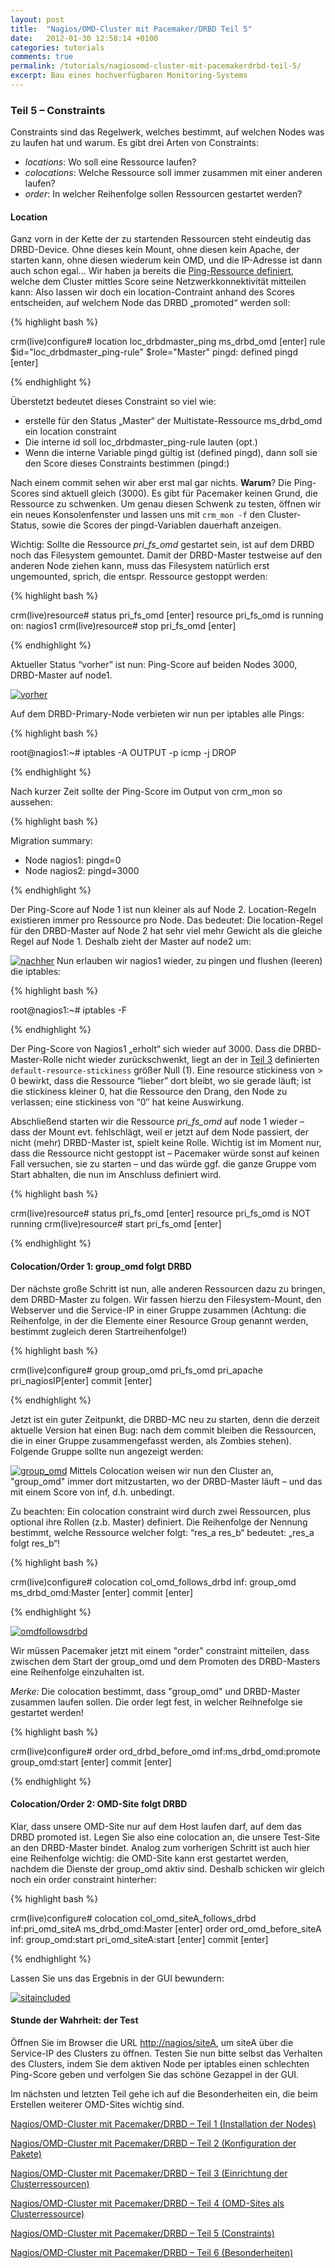 ```yaml
---
layout: post
title:  "Nagios/OMD-Cluster mit Pacemaker/DRBD Teil 5"
date:   2012-01-30 12:58:14 +0100
categories: tutorials
comments: true
permalink: /tutorials/nagiosomd-cluster-mit-pacemakerdrbd-teil-5/
excerpt: Bau eines hochverfügbaren Monitoring-Systems
---
```



### Teil 5 – Constraints


Constraints sind das Regelwerk, welches bestimmt, auf welchen Nodes was
zu laufen hat und warum. Es gibt drei Arten von Constraints:

-   *locations*: Wo soll eine Ressource laufen?
-   *colocations*: Welche Ressource soll immer zusammen mit einer
    anderen laufen?
-   *order*: In welcher Reihenfolge sollen Ressourcen gestartet werden?

#### Location


Ganz vorn in der Kette der zu startenden Ressourcen steht eindeutig das
DRBD-Device. Ohne dieses kein Mount, ohne diesen kein Apache, der
starten kann, ohne diesen wiederum kein OMD, und die IP-Adresse ist dann
auch schon egal…
 Wir haben ja bereits die [Ping-Ressource
definiert](http://blog.simon-meggle.de/tutorials/nagiosomd-cluster-mit-pacemakerdrbd-teil-3),
welche dem Cluster mittles Score seine Netzwerkkonnektivität mitteilen
kann: Also lassen wir doch ein location-Contraint anhand des Scores
entscheiden, auf welchem Node das DRBD „promoted“ werden soll:

{% highlight bash %}

crm(live)configure# location loc_drbdmaster_ping ms_drbd_omd [enter]
rule $id="loc_drbdmaster_ping-rule" $role="Master" pingd: defined pingd [enter]

{% endhighlight %}

Überstetzt bedeutet dieses Constraint so viel wie:

-   erstelle für den Status „Master“ der Multistate-Ressource
    ms_drbd_omd ein location constraint
-   Die interne id soll loc_drbdmaster_ping-rule lauten (opt.)
-   Wenn die interne Variable pingd gültig ist (defined pingd), dann
    soll sie den Score dieses Constraints bestimmen (pingd:)

Nach einem commit sehen wir aber erst mal gar nichts. **Warum**?
 Die Ping-Scores sind aktuell gleich (3000). Es gibt für Pacemaker
keinen Grund, die Ressource zu schwenken. Um genau diesen Schwenk zu
testen, öffnen wir ein neues Konsolenfenster und lassen uns mit
`crm_mon -f` den Cluster-Status, sowie die Scores der pingd-Variablen
dauerhaft anzeigen.

 Wichtig: Sollte die Ressource *pri_fs_omd* gestartet sein, ist auf dem
DRBD noch das Filesystem gemountet. Damit der DRBD-Master testweise auf
den anderen Node ziehen kann, muss das Filesystem natürlich erst
ungemounted, sprich, die entspr. Ressource gestoppt werden:

{% highlight bash %}

crm(live)resource# status pri_fs_omd [enter]
resource pri_fs_omd is running on: nagios1
crm(live)resource# stop pri_fs_omd [enter]

{% endhighlight %}

Aktueller Status “vorher” ist nun: Ping-Score auf beiden Nodes 3000,
DRBD-Master auf node1.

[![](Nagios_OMD-Cluster%20mit%20Pacemaker_DRBD%20-%20Teil%205%20-%20Simon%20Meggle-Dateien/vorher.png "vorher")](http://blog.simon-meggle.de/wp-content/uploads/2011/05/vorher.png)

Auf dem DRBD-Primary-Node verbieten wir nun per iptables alle Pings:

{% highlight bash %}

root@nagios1:~# iptables -A OUTPUT -p icmp -j DROP

{% endhighlight %}

Nach kurzer Zeit sollte der Ping-Score im Output von crm_mon so
aussehen:

{% highlight bash %}

Migration summary:
* Node nagios1: pingd=0
* Node nagios2: pingd=3000

{% endhighlight %}

Der Ping-Score auf Node 1 ist nun kleiner als auf Node 2.
Location-Regeln existieren immer pro Ressource pro Node. Das bedeutet:
Die location-Regel für den DRBD-Master auf Node 2 hat sehr viel mehr
Gewicht als die gleiche Regel auf Node 1. Deshalb zieht der Master auf
node2 um:

[![](Nagios_OMD-Cluster%20mit%20Pacemaker_DRBD%20-%20Teil%205%20-%20Simon%20Meggle-Dateien/nachher.png "nachher")](http://blog.simon-meggle.de/wp-content/uploads/2011/05/nachher.png)
 Nun erlauben wir nagios1 wieder, zu pingen und flushen (leeren) die
iptables:

{% highlight bash %}

root@nagios1:~# iptables -F

{% endhighlight %}

Der Ping-Score von Nagios1 „erholt“ sich wieder auf 3000. Dass die
DRBD-Master-Rolle nicht wieder zurückschwenkt, liegt an der in [Teil
3](http://blog.simon-meggle.de/tutorials/nagiosomd-cluster-mit-pacemakerdrbd-teil-3/ "Nagios/OMD-Cluster mit Pacemaker/DRBD – Teil 3")
definierten `default-resource-stickiness` größer Null (1). Eine resource
stickiness von > 0 bewirkt, dass die Ressource “lieber” dort bleibt, wo
sie gerade läuft; ist die stickiness kleiner 0, hat die Ressource den
Drang, den Node zu verlassen; eine stickiness von “0″ hat keine
Auswirkung.

Abschließend starten wir die Ressource *pri_fs_omd* auf node 1 wieder –
dass der Mount evt. fehlschlägt, weil er jetzt auf dem Node passiert,
der nicht (mehr) DRBD-Master ist, spielt keine Rolle. Wichtig ist im
Moment nur, dass die Ressource nicht gestoppt ist – Pacemaker würde
sonst auf keinen Fall versuchen, sie zu starten – und das würde ggf. die
ganze Gruppe vom Start abhalten, die nun im Anschluss definiert wird.

{% highlight bash %}

crm(live)resource# status pri_fs_omd [enter]
resource pri_fs_omd is NOT running
crm(live)resource# start pri_fs_omd [enter]

{% endhighlight %}

#### Colocation/Order 1: group_omd folgt DRBD


Der nächste große Schritt ist nun, alle anderen Ressourcen dazu zu
bringen, dem DRBD-Master zu folgen. Wir fassen hierzu den
Filesystem-Mount, den Webserver und die Service-IP in einer Gruppe
zusammen (Achtung: die Reihenfolge, in der die Elemente einer Resource
Group genannt werden, bestimmt zugleich deren Startreihenfolge!)

{% highlight bash %}

crm(live)configure# group group_omd pri_fs_omd pri_apache pri_nagiosIP[enter]
commit [enter]

{% endhighlight %}

Jetzt ist ein guter Zeitpunkt, die DRBD-MC neu zu starten, denn die
derzeit aktuelle Version hat einen Bug: nach dem commit bleiben die
Ressourcen, die in einer Gruppe zusammengefasst werden, als Zombies
stehen). Folgende Gruppe sollte nun angezeigt werden:

[![](Nagios_OMD-Cluster%20mit%20Pacemaker_DRBD%20-%20Teil%205%20-%20Simon%20Meggle-Dateien/group_omd.png "group_omd")](http://blog.simon-meggle.de/wp-content/uploads/2011/05/group_omd.png)
 Mittels Colocation weisen wir nun den Cluster an, "group_omd" immer dort
mitzustarten, wo der DRBD-Master läuft – und das mit einem Score von
inf, d.h. unbedingt.

 Zu beachten: Ein colocation constraint wird durch zwei Ressourcen, plus
optional ihre Rollen (z.b. Master) definiert. Die Reihenfolge der
Nennung bestimmt, welche Ressource welcher folgt: “res_a res_b“
bedeutet: „res_a folgt res_b“!

{% highlight bash %}

crm(live)configure# colocation col_omd_follows_drbd inf: group_omd ms_drbd_omd:Master [enter]
commit [enter]

{% endhighlight %}

[![](Nagios_OMD-Cluster%20mit%20Pacemaker_DRBD%20-%20Teil%205%20-%20Simon%20Meggle-Dateien/omdfollowsdrbd.png "omdfollowsdrbd")](http://blog.simon-meggle.de/wp-content/uploads/2011/05/omdfollowsdrbd.png)

Wir müssen Pacemaker jetzt mit einem "order" constraint mitteilen, dass
zwischen dem Start der group_omd und dem Promoten des DRBD-Masters eine
Reihenfolge einzuhalten ist.

 *Merke:* Die colocation bestimmt, dass "group_omd" und DRBD-Master
zusammen laufen sollen. Die order legt fest, in welcher Reihnefolge
sie gestartet werden!

{% highlight bash %}

crm(live)configure# order ord_drbd_before_omd inf:ms_drbd_omd:promote group_omd:start [enter]
commit [enter]

{% endhighlight %}

#### Colocation/Order 2: OMD-Site folgt DRBD


Klar, dass unsere OMD-Site nur auf dem Host laufen darf, auf dem das
DRBD promoted ist. Legen Sie also eine colocation an, die unsere
Test-Site an den DRBD-Master bindet. Analog zum vorherigen Schritt ist
auch hier eine Reihenfolge wichtig: die OMD-Site kann erst gestartet
werden, nachdem die Dienste der group_omd aktiv sind. Deshalb schicken
wir gleich noch ein order constraint hinterher:

{% highlight bash %}

crm(live)configure# colocation col_omd_siteA_follows_drbd inf:pri_omd_siteA ms_drbd_omd:Master [enter]
order ord_omd_before_siteA inf: group_omd:start pri_omd_siteA:start [enter]
commit [enter]

{% endhighlight %}

Lassen Sie uns das Ergebnis in der GUI bewundern:

[![](Nagios_OMD-Cluster%20mit%20Pacemaker_DRBD%20-%20Teil%205%20-%20Simon%20Meggle-Dateien/sitaincluded.png "sitaincluded")](http://blog.simon-meggle.de/wp-content/uploads/2011/05/sitaincluded.png)

#### Stunde der Wahrheit: der Test


Öffnen Sie im Browser die URL
[http://nagios/siteA](http://nagios/siteA),
um siteA über die Service-IP des Clusters zu öffnen. Testen Sie nun
bitte selbst das Verhalten des Clusters, indem Sie dem aktiven Node per
iptables einen schlechten Ping-Score geben und verfolgen Sie das schöne
Gezappel in der GUI.

Im nächsten und letzten Teil gehe ich auf die Besonderheiten ein, die
beim Erstellen weiterer OMD-Sites wichtig sind.


[Nagios/OMD-Cluster mit Pacemaker/DRBD – Teil 1 (Installation der
Nodes)](http://blog.simon-meggle.de/tutorials/nagiosomd-cluster-mit-pacemakerdrbd-teil1/)

 [Nagios/OMD-Cluster mit Pacemaker/DRBD – Teil 2 (Konfiguration der
Pakete)](http://blog.simon-meggle.de/tutorials/nagiosomd-cluster-mit-pacemakerdrbd-teil-2/)

 [Nagios/OMD-Cluster mit Pacemaker/DRBD – Teil 3 (Einrichtung der
Clusterressourcen)](http://blog.simon-meggle.de/tutorials/nagiosomd-cluster-mit-pacemakerdrbd-teil-3/)

 [Nagios/OMD-Cluster mit Pacemaker/DRBD – Teil 4 (OMD-Sites als
Clusterressource)](http://blog.simon-meggle.de/tutorials/nagiosomd-cluster-mit-pacemakerdrbd-teil-4/)

 [Nagios/OMD-Cluster mit Pacemaker/DRBD – Teil 5
(Constraints)](http://blog.simon-meggle.de/tutorials/nagiosomd-cluster-mit-pacemakerdrbd-teil-5/)

 [Nagios/OMD-Cluster mit Pacemaker/DRBD – Teil 6
(Besonderheiten)](http://blog.simon-meggle.de/tutorials/nagiosomd-cluster-mit-pacemakerdrbd-teil-6/)
